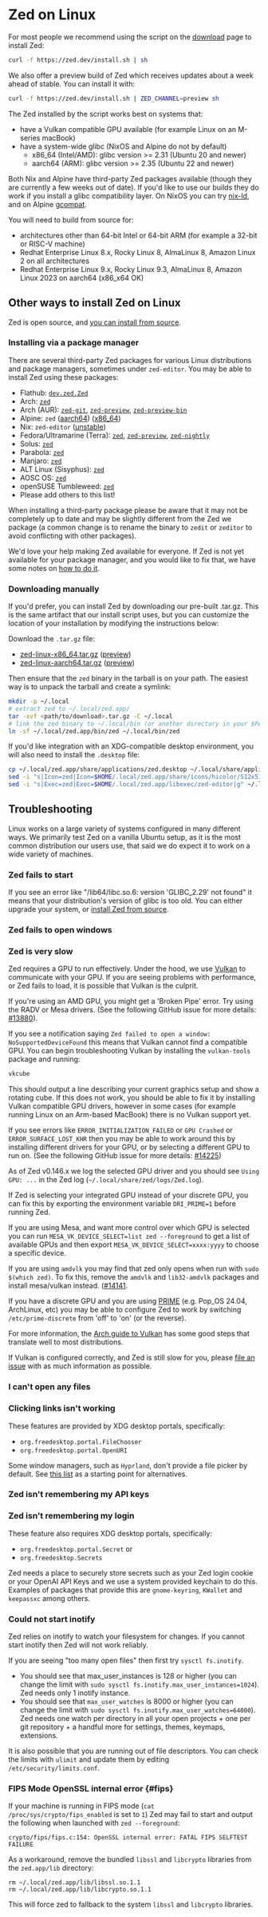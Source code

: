 # Zed on Linux

For most people we recommend using the script on the [download](https://zed.dev/download) page to install Zed:

```sh
curl -f https://zed.dev/install.sh | sh
```

We also offer a preview build of Zed which receives updates about a week ahead of stable. You can install it with:

```sh
curl -f https://zed.dev/install.sh | ZED_CHANNEL=preview sh
```

The Zed installed by the script works best on systems that:

- have a Vulkan compatible GPU available (for example Linux on an M-series macBook)
- have a system-wide glibc (NixOS and Alpine do not by default)
  - x86_64 (Intel/AMD): glibc version >= 2.31 (Ubuntu 20 and newer)
  - aarch64 (ARM): glibc version >= 2.35 (Ubuntu 22 and newer)

Both Nix and Alpine have third-party Zed packages available (though they are currently a few weeks out of date). If you'd like to use our builds they do work if you install a glibc compatibility layer. On NixOS you can try [nix-ld](https://github.com/Mic92/nix-ld), and on Alpine [gcompat](https://wiki.alpinelinux.org/wiki/Running_glibc_programs).

You will need to build from source for:

- architectures other than 64-bit Intel or 64-bit ARM (for example a 32-bit or RISC-V machine)
- Redhat Enterprise Linux 8.x, Rocky Linux 8, AlmaLinux 8, Amazon Linux 2 on all architectures
- Redhat Enterprise Linux 9.x, Rocky Linux 9.3, AlmaLinux 8, Amazon Linux 2023 on aarch64 (x86_x64 OK)

## Other ways to install Zed on Linux

Zed is open source, and [you can install from source](./development/linux.md).

### Installing via a package manager

There are several third-party Zed packages for various Linux distributions and package managers, sometimes under `zed-editor`. You may be able to install Zed using these packages:

- Flathub: [`dev.zed.Zed`](https://flathub.org/apps/dev.zed.Zed)
- Arch: [`zed`](https://archlinux.org/packages/extra/x86_64/zed/)
- Arch (AUR): [`zed-git`](https://aur.archlinux.org/packages/zed-git), [`zed-preview`](https://aur.archlinux.org/packages/zed-preview), [`zed-preview-bin`](https://aur.archlinux.org/packages/zed-preview-bin)
- Alpine: `zed` ([aarch64](https://pkgs.alpinelinux.org/package/edge/testing/aarch64/zed)) ([x86_64](https://pkgs.alpinelinux.org/package/edge/testing/x86_64/zed))
- Nix: `zed-editor` ([unstable](https://search.nixos.org/packages?channel=unstable&show=zed-editor))
- Fedora/Ultramarine (Terra): [`zed`](https://github.com/terrapkg/packages/tree/frawhide/anda/devs/zed/stable), [`zed-preview`](https://github.com/terrapkg/packages/tree/frawhide/anda/devs/zed/preview), [`zed-nightly`](https://github.com/terrapkg/packages/tree/frawhide/anda/devs/zed/nightly)
- Solus: [`zed`](https://github.com/getsolus/packages/tree/main/packages/z/zed)
- Parabola: [`zed`](https://www.parabola.nu/packages/extra/x86_64/zed/)
- Manjaro: [`zed`](https://packages.manjaro.org/?query=zed)
- ALT Linux (Sisyphus): [`zed`](https://packages.altlinux.org/en/sisyphus/srpms/zed/)
- AOSC OS: [`zed`](https://packages.aosc.io/packages/zed)
- openSUSE Tumbleweed: [`zed`](https://en.opensuse.org/Zed)
- Please add others to this list!

When installing a third-party package please be aware that it may not be completely up to date and may be slightly different from the Zed we package (a common change is to rename the binary to `zedit` or `zeditor` to avoid conflicting with other packages).

We'd love your help making Zed available for everyone. If Zed is not yet available for your package manager, and you would like to fix that, we have some notes on [how to do it](./development/linux.md#notes-for-packaging-zed).

### Downloading manually

If you'd prefer, you can install Zed by downloading our pre-built .tar.gz. This is the same artifact that our install script uses, but you can customize the location of your installation by modifying the instructions below:

Download the `.tar.gz` file:

- [zed-linux-x86_64.tar.gz](https://zed.dev/api/releases/stable/latest/zed-linux-x86_64.tar.gz) ([preview](https://zed.dev/api/releases/preview/latest/zed-linux-x86_64.tar.gz))
- [zed-linux-aarch64.tar.gz](https://zed.dev/api/releases/stable/latest/zed-linux-aarch64.tar.gz)
  ([preview](https://zed.dev/api/releases/preview/latest/zed-linux-aarch64.tar.gz))

Then ensure that the `zed` binary in the tarball is on your path. The easiest way is to unpack the tarball and create a symlink:

```sh
mkdir -p ~/.local
# extract zed to ~/.local/zed.app/
tar -xvf <path/to/download>.tar.gz -C ~/.local
# link the zed binary to ~/.local/bin (or another directory in your $PATH)
ln -sf ~/.local/zed.app/bin/zed ~/.local/bin/zed
```

If you'd like integration with an XDG-compatible desktop environment, you will also need to install the `.desktop` file:

```sh
cp ~/.local/zed.app/share/applications/zed.desktop ~/.local/share/applications/dev.zed.Zed.desktop
sed -i "s|Icon=zed|Icon=$HOME/.local/zed.app/share/icons/hicolor/512x512/apps/zed.png|g" ~/.local/share/applications/dev.zed.Zed.desktop
sed -i "s|Exec=zed|Exec=$HOME/.local/zed.app/libexec/zed-editor|g" ~/.local/share/applications/dev.zed.Zed.desktop
```

## Troubleshooting

Linux works on a large variety of systems configured in many different ways. We primarily test Zed on a vanilla Ubuntu setup, as it is the most common distribution our users use, that said we do expect it to work on a wide variety of machines.

### Zed fails to start

If you see an error like "/lib64/libc.so.6: version 'GLIBC_2.29' not found" it means that your distribution's version of glibc is too old. You can either upgrade your system, or [install Zed from source](./development/linux.md).

### Zed fails to open windows

### Zed is very slow

Zed requires a GPU to run effectively. Under the hood, we use [Vulkan](https://www.vulkan.org/) to communicate with your GPU. If you are seeing problems with performance, or Zed fails to load, it is possible that Vulkan is the culprit.

If you're using an AMD GPU, you might get a 'Broken Pipe' error. Try using the RADV or Mesa drivers. (See the following GitHub issue for more details: [#13880](https://github.com/zed-industries/zed/issues/13880)).

If you see a notification saying `Zed failed to open a window: NoSupportedDeviceFound` this means that Vulkan cannot find a compatible GPU. You can begin troubleshooting Vulkan by installing the `vulkan-tools` package and running:

```sh
vkcube
```

This should output a line describing your current graphics setup and show a rotating cube. If this does not work, you should be able to fix it by installing Vulkan compatible GPU drivers, however in some cases (for example running Linux on an Arm-based MacBook) there is no Vulkan support yet.

If you see errors like `ERROR_INITIALIZATION_FAILED` or `GPU Crashed` or `ERROR_SURFACE_LOST_KHR` then you may be able to work around this by installing different drivers for your GPU, or by selecting a different GPU to run on. (See the following GitHub issue for more details: [#14225](https://github.com/zed-industries/zed/issues/14225))

As of Zed v0.146.x we log the selected GPU driver and you should see `Using GPU: ...` in the Zed log (`~/.local/share/zed/logs/Zed.log`).

If Zed is selecting your integrated GPU instead of your discrete GPU, you can fix this by exporting the environment variable `DRI_PRIME=1` before running Zed.

If you are using Mesa, and want more control over which GPU is selected you can run `MESA_VK_DEVICE_SELECT=list zed --foreground` to get a list of available GPUs and then export `MESA_VK_DEVICE_SELECT=xxxx:yyyy` to choose a specific device.

If you are using `amdvlk` you may find that zed only opens when run with `sudo $(which zed)`. To fix this, remove the `amdvlk` and `lib32-amdvlk` packages and install mesa/vulkan instead. ([#14141](https://github.com/zed-industries/zed/issues/14141).

If you have a discrete GPU and you are using [PRIME](https://wiki.archlinux.org/title/PRIME) (e.g. Pop_OS 24.04, ArchLinux, etc) you may be able to configure Zed to work by switching `/etc/prime-discrete` from 'off' to 'on' (or the reverse).

For more information, the [Arch guide to Vulkan](https://wiki.archlinux.org/title/Vulkan) has some good steps that translate well to most distributions.

If Vulkan is configured correctly, and Zed is still slow for you, please [file an issue](https://github.com/zed-industries/zed) with as much information as possible.

### I can't open any files

### Clicking links isn't working

These features are provided by XDG desktop portals, specifically:

- `org.freedesktop.portal.FileChooser`
- `org.freedesktop.portal.OpenURI`

Some window managers, such as `Hyprland`, don't provide a file picker by default. See [this list](https://wiki.archlinux.org/title/XDG_Desktop_Portal#List_of_backends_and_interfaces) as a starting point for alternatives.

### Zed isn't remembering my API keys

### Zed isn't remembering my login

These feature also requires XDG desktop portals, specifically:

- `org.freedesktop.portal.Secret` or
- `org.freedesktop.Secrets`

Zed needs a place to securely store secrets such as your Zed login cookie or your OpenAI API Keys and we use a system provided keychain to do this. Examples of packages that provide this are `gnome-keyring`, `KWallet` and `keepassxc` among others.

### Could not start inotify

Zed relies on inotify to watch your filesystem for changes. If you cannot start inotify then Zed will not work reliably.

If you are seeing "too many open files" then first try `sysctl fs.inotify`.

- You should see that max_user_instances is 128 or higher (you can change the limit with `sudo sysctl fs.inotify.max_user_instances=1024`). Zed needs only 1 inotify instance.
- You should see that `max_user_watches` is 8000 or higher (you can change the limit with `sudo sysctl fs.inotify.max_user_watches=64000`). Zed needs one watch per directory in all your open projects + one per git repository + a handful more for settings, themes, keymaps, extensions.

It is also possible that you are running out of file descriptors. You can check the limits with `ulimit` and update them by editing `/etc/security/limits.conf`.

### FIPS Mode OpenSSL internal error {#fips}

If your machine is running in FIPS mode (`cat /proc/sys/crypto/fips_enabled` is set to `1`) Zed may fail to start and output the following when launched with `zed --foreground`:

```
crypto/fips/fips.c:154: OpenSSL internal error: FATAL FIPS SELFTEST FAILURE
```

As a workaround, remove the bundled `libssl` and `libcrypto` libraries from the `zed.app/lib` directory:

```
rm ~/.local/zed.app/lib/libssl.so.1.1
rm ~/.local/zed.app/lib/libcrypto.so.1.1
```

This will force zed to fallback to the system `libssl` and `libcrypto` libraries.
